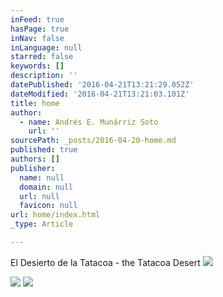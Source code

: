 ```yaml
---
inFeed: true
hasPage: true
inNav: false
inLanguage: null
starred: false
keywords: []
description: ''
datePublished: '2016-04-21T13:21:29.052Z'
dateModified: '2016-04-21T13:21:03.101Z'
title: home
author:
  - name: Andrés E. Munárriz Soto
    url: ''
sourcePath: _posts/2016-04-20-home.md
published: true
authors: []
publisher:
  name: null
  domain: null
  url: null
  favicon: null
url: home/index.html
_type: Article

---
```

El Desierto de la Tatacoa - the Tatacoa Desert
![](https://the-grid-user-content.s3-us-west-2.amazonaws.com/521e53f8-0c9c-4bdf-9fb8-a2b8bfeff55c.jpg)

  
![](https://s3-us-west-2.amazonaws.com/the-grid-img/p/df4df706d0a96c7ec2180cd0118619a3395f859f.jpg)
![](https://s3-us-west-2.amazonaws.com/the-grid-img/p/650af23363e9e0a501a2832711acbecd55506421.jpg)